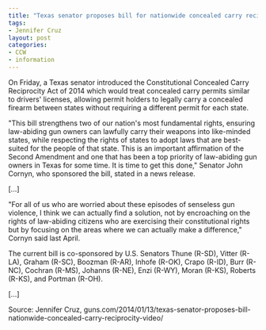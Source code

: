 ```yaml
---
title: "Texas senator proposes bill for nationwide concealed carry reciprocity"
tags:
- Jennifer Cruz
layout: post
categories:
- CCW
- information
---
```


On Friday, a Texas senator introduced the Constitutional Concealed Carry Reciprocity Act of 2014 which would treat concealed carry permits similar to drivers' licenses, allowing permit holders to legally carry a concealed firearm between states without requiring a different permit for each state.

"This bill strengthens two of our nation's most fundamental rights, ensuring law-abiding gun owners can lawfully carry their weapons into like-minded states, while respecting the rights of states to adopt laws that are best-suited for the people of that state. This is an important affirmation of the Second Amendment and one that has been a top priority of law-abiding gun owners in Texas for some time. It is time to get this done," Senator John Cornyn, who sponsored the bill, stated in a news release.

[...]

"For all of us who are worried about these episodes of senseless gun violence, I think we can actually find a solution, not by encroaching on the rights of law-abiding citizens who are exercising their constitutional rights but by focusing on the areas where we can actually make a difference," Cornyn said last April.

The current bill is co-sponsored by U.S. Senators Thune (R-SD), Vitter (R-LA), Graham (R-SC), Boozman (R-AR), Inhofe (R-OK), Crapo (R-ID), Burr (R-NC), Cochran (R-MS), Johanns (R-NE), Enzi (R-WY), Moran (R-KS), Roberts (R-KS), and Portman (R-OH).

[...]

Source: Jennifer Cruz, guns.com/2014/01/13/texas-senator-proposes-bill-nationwide-concealed-carry-reciprocity-video/
